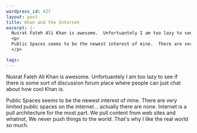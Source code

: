 ```yaml
--- 
wordpress_id: 427
layout: post
title: Khan and the Internet
excerpt: |-
  Nusrat Fateh Ali Khan is awesome.  Unfortuantely I am too lazy to see if there is some sort of discussion forum place where people can just chat about how cool Khan is.
  <p>
  Public Spaces seems to be the newest interest of mine.  There are very limited public spaces on the internet... actually there are none.  Internet is a pull architecture for the most part.  We pull content from web sites and whatnot, We never push things to the world.  That's why I like the real world so much.
  </p>

tags: 
---
```


Nusrat Fateh Ali Khan is awesome.  Unfortuantely I am too lazy to see if there is some sort of discussion forum place where people can just chat about how cool Khan is.
<p>
Public Spaces seems to be the newest interest of mine.  There are very limited public spaces on the internet... actually there are none.  Internet is a pull architecture for the most part.  We pull content from web sites and whatnot, We never push things to the world.  That's why I like the real world so much.
</p>
